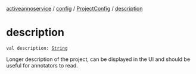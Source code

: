 [activeannoservice](../../index.md) / [config](../index.md) / [ProjectConfig](index.md) / [description](./description.md)

# description

`val description: `[`String`](https://kotlinlang.org/api/latest/jvm/stdlib/kotlin/-string/index.html)

Longer description of the project, can be displayed in the UI and should be useful for annotators to read.

